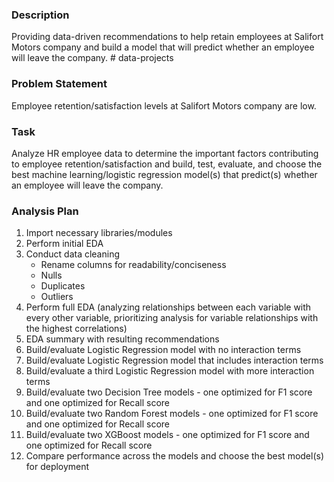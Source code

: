 ### Description 

Providing data-driven recommendations to help retain employees at Salifort Motors company and build a model that 
will predict whether an employee will leave the company. # data-projects

### Problem Statement 

Employee retention/satisfaction levels at Salifort Motors company are low.

### Task 

Analyze HR employee data to determine the important factors contributing to employee retention/satisfaction and build,
test, evaluate, and choose the best machine learning/logistic regression model(s) that predict(s) whether an employee will leave
the company.

### Analysis Plan

1. Import necessary libraries/modules
2. Perform initial EDA
3. Conduct data cleaning
   - Rename columns for readability/conciseness
   - Nulls
   - Duplicates
   - Outliers
4. Perform full EDA (analyzing relationships between each variable with every other variable, prioritizing analysis for variable
   relationships with the highest correlations)
5. EDA summary with resulting recommendations
6. Build/evaluate Logistic Regression model with no interaction terms
7. Build/evaluate Logistic Regression model that includes interaction terms
8. Build/evaluate a third Logistic Regression model with more interaction terms
9. Build/evaluate two Decision Tree models - one optimized for F1 score and one optimized for Recall score
10. Build/evaluate two Random Forest models - one optimized for F1 score and one optimized for Recall score
11. Build/evaluate two XGBoost models - one optimized for F1 score and one optimized for Recall score
12. Compare performance across the models and choose the best model(s) for deployment
